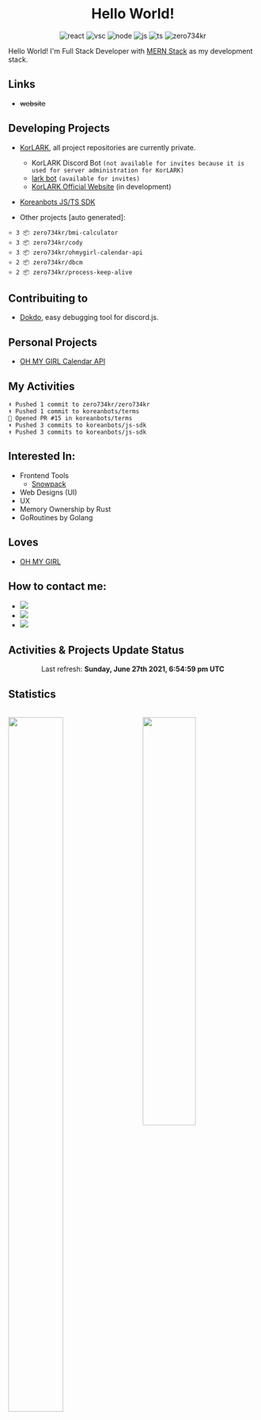 <h1 align="center">Hello World!</h1>
<p align="center">
  <img src="https://aleen42.github.io/badges/src/react.svg" alt="react"/>
  <img src="https://aleen42.github.io/badges/src/visual_studio_code.svg" alt="vsc"/>
  <img src="https://aleen42.github.io/badges/src/node.svg" alt="node"/>
  <img src="https://aleen42.github.io/badges/src/javascript.svg" alt="js"/>
  <img src="https://aleen42.github.io/badges/src/typescript.svg" alt="ts"/>
  <img src="https://komarev.com/ghpvc/?username=zero734kr&label=Profile%20views&color=0e75b6&style=flat" alt="zero734kr" />
</p>


Hello World! I'm Full Stack Developer with [MERN Stack](https://www.mongodb.com/mern-stack) as my development stack.

## Links

* ~~website~~

## Developing Projects

* [KorLARK](https://discord.gg/lark), all project repositories are currently private.
  - KorLARK Discord Bot ``(not available for invites because it is used for server administration for KorLARK)``
  - [lark bot](https://discord.com/api/oauth2/authorize?client_id=681219993911951360&permissions=8&scope=bot) ``(available for invites)``
  - [KorLARK Official Website](https://korlark.com) (in development)
* [Koreanbots JS/TS SDK](https://github.com/koreanbots/js-sdk)

* Other projects [auto generated]:

```
⭐️ 3 📦 zero734kr/bmi-calculator
⭐️ 3 📦 zero734kr/cody
⭐️ 3 📦 zero734kr/ohmygirl-calendar-api
⭐️ 2 📦 zero734kr/dbcm
⭐️ 2 📦 zero734kr/process-keep-alive
```

## Contribuiting to

* [Dokdo](https://github.com/wonderlandpark/dokdo), easy debugging tool for discord.js.

## Personal Projects

* [OH MY GIRL Calendar API](https://github.com/zero734kr/ohmygirl-calendar-api)

## My Activities

```
⬆️ Pushed 1 commit to zero734kr/zero734kr
⬆️ Pushed 1 commit to koreanbots/terms
💪 Opened PR #15 in koreanbots/terms
⬆️ Pushed 3 commits to koreanbots/js-sdk
⬆️ Pushed 3 commits to koreanbots/js-sdk
```

## Interested In:

* Frontend Tools
  - [Snowpack](https://snowpack.dev)
* Web Designs (UI)
* UX
* Memory Ownership by Rust
* GoRoutines by Golang

## Loves

* [OH MY GIRL](https://open.spotify.com/artist/2019zR22qK2RBvCqtudBaI)

## How to contact me:

<ul>
  <li>
    <a href="mailto:zero734kr@gmail.com">
      <img src="https://img.shields.io/badge/-zero734kr@gmail.com-c14438?logo=Gmail&logoColor=white&link=mailto:zero734kr@gmail.com" />
    </a>
  </li>
  <li>
    <a href="mailto:zero734kr@kakao.com">
      <img src="https://img.shields.io/badge/-zero734kr@kakao.com-ffcd00?logo=Mail.Ru&logoColor=white&link=mailto:zero734kr@kakao.com" />
    </a>
  </li>
  <li>
    <a href="https://discord.com">
      <img src="https://img.shields.io/badge/-zero734kr＃5005-7289da?logo=Discord&logoColor=white&link=https://discord.com" />
    </a>
  </li>
</ul>

## Activities & Projects Update Status

<p align="center">Last refresh: <b>Sunday, June 27th 2021, 6:54:59 pm UTC</b></p>

## Statistics

<br />
<section>
  <a href="https://github.com/zero734kr">
    <img width="47%" align="left" height="60%" src="https://github-readme-stats.vercel.app/api?username=zero734kr&show_icons=true&hide_border=true&count_private=true&theme=dracula"/>
    <img align="right" width="46%" src="https://github-readme-stats.vercel.app/api/top-langs/?username=zero734kr&layout=compact" />
  </a>
</section>

